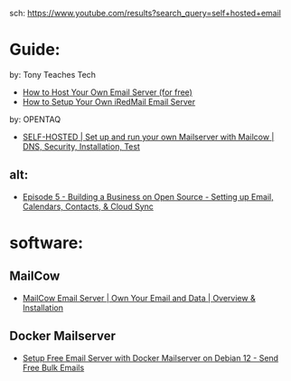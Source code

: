 sch: https://www.youtube.com/results?search_query=self+hosted+email

# Guide:
by: Tony Teaches Tech
- [How to Host Your Own Email Server (for free)](https://youtu.be/8G93NVWkXZk)
- [How to Setup Your Own iRedMail Email Server](https://youtu.be/f2bjkZWpn7s)

by: OPENTAQ
- [SELF-HOSTED | Set up and run your own Mailserver with Mailcow | DNS, Security, Installation, Test](https://youtu.be/_z6do5BSJmg)

## alt:
- [Episode 5 - Building a Business on Open Source - Setting up Email, Calendars, Contacts, & Cloud Sync](https://youtu.be/bzxNb_fcqnA)


# software:
## MailCow
- [MailCow Email Server | Own Your Email and Data | Overview & Installation](https://youtu.be/t8quQ-LHxg0)

## Docker Mailserver
- [Setup Free Email Server with Docker Mailserver on Debian 12 - Send Free Bulk Emails](https://youtu.be/kdH5eSo3_fY)
